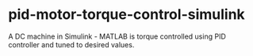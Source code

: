 # pid-motor-torque-control-simulink
A DC machine in Simulink - MATLAB is torque controlled using PID controller and tuned to desired values.
